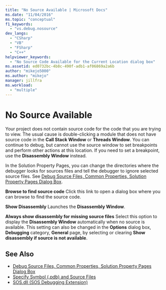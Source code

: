 ```yaml
---
title: "No Source Available | Microsoft Docs"
ms.date: "11/04/2016"
ms.topic: "conceptual"
f1_keywords:
  - "vs.debug.nosource"
dev_langs:
  - "CSharp"
  - "VB"
  - "FSharp"
  - "C++"
helpviewer_keywords:
  - "No Source Code Available for the Current Location dialog box"
ms.assetid: ed0732bc-4b8c-490f-adb1-af06869a2a6b
author: "mikejo5000"
ms.author: "mikejo"
manager: jillfra
ms.workload:
  - "multiple"
---
```

# No Source Available
Your project does not contain source code for the code that you are trying to view. The usual cause is double-clicking a module that does not have source code in the **Call Stack Window** or **Threads Window**. You can continue to debug, but cannot use the source window to set breakpoints and perform other actions at this location. If you need to set a breakpoint, use the **Disassembly Window** instead.

 In the Solution Property Pages, you can change the directories where the debugger looks for sources files and tell the debugger to ignore selected source files. See [Debug Source Files, Common Properties, Solution Property Pages Dialog Box](../debugger/debug-source-files-common-properties-solution-property-pages-dialog-box.md).

 **Browse to find source code**
 Click this link to open a dialog box where you can browse to find the source code.

 **Show Disassembly**
 Launches the **Disassembly Window**.

 **Always show disassembly for missing source files**
 Select this option to display the **Disassembly Window** automatically when no source is available. This setting can also be changed in the **Options** dialog box, **Debugging** category, **General** page, by selecting or clearing **Show disassembly if source is not available**.

## See Also
- [Debug Source Files, Common Properties, Solution Property Pages Dialog Box](../debugger/debug-source-files-common-properties-solution-property-pages-dialog-box.md)
- [Specify Symbol (.pdb) and Source Files](../debugger/specify-symbol-dot-pdb-and-source-files-in-the-visual-studio-debugger.md)
- [SOS.dll (SOS Debugging Extension)](/dotnet/framework/tools/sos-dll-sos-debugging-extension)